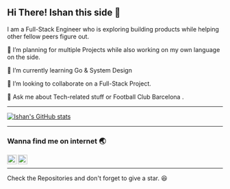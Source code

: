 ## Hi There! Ishan this side 👋


I am a Full-Stack Engineer who is exploring building products while helping other fellow peers figure out.
 
 🔭 I’m planning for multiple Projects while also working on my own language on the side.
 
 🌱 I’m currently learning Go & System Design
 
 
 
 👯 I’m looking to collaborate on a Full-Stack Project.
 
 💬 Ask me about Tech-related stuff or Football Club Barcelona .
 <br/>
<hr/>




[![Ishan's GitHub stats](https://github-readme-stats.vercel.app/api?username=ishanjain1502)](https://github.com/ishanjain1502/github-readme-stats)
<br/>
<hr/>

### Wanna find me on internet 🌏

[<img align="left" alt="ishanjain1502 | Twitter" width="22px" src="https://cdn.jsdelivr.net/npm/simple-icons@v3/icons/twitter.svg" />][twitter]
[<img align="left" alt="hey-ishan | LinkedIn" width="22px" src="https://cdn.jsdelivr.net/npm/simple-icons@v3/icons/linkedin.svg" />][linkedin]
<br/>
<hr/>
Check the Repositories and don't forget to give a star. 😆


[twitter]: https://twitter.com/ishanjain1502
[linkedin]: https://www.linkedin.com/in/hey-ishan/
